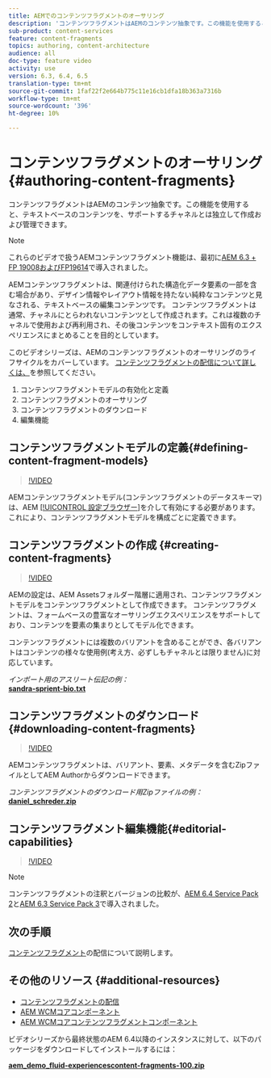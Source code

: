 ```yaml
---
title: AEMでのコンテンツフラグメントのオーサリング
description: 'コンテンツフラグメントはAEMのコンテンツ抽象です。この機能を使用すると、テキストベースのコンテンツを、サポートするチャネルとは独立して作成および管理できます。 '
sub-product: content-services
feature: content-fragments
topics: authoring, content-architecture
audience: all
doc-type: feature video
activity: use
version: 6.3, 6.4, 6.5
translation-type: tm+mt
source-git-commit: 1faf22f2e664b775c11e16cb1dfa18b363a7316b
workflow-type: tm+mt
source-wordcount: '396'
ht-degree: 10%

---
```



# コンテンツフラグメントのオーサリング{#authoring-content-fragments}

コンテンツフラグメントはAEMのコンテンツ抽象です。この機能を使用すると、テキストベースのコンテンツを、サポートするチャネルとは独立して作成および管理できます。

>[!NOTE]
>
>これらのビデオで扱うAEMコンテンツフラグメント機能は、最初に[AEM 6.3 + FP 19008およびFP19614](https://helpx.adobe.com/experience-manager/6-3/release-notes/content-services-fragments-featurepack.html)で導入されました。


AEMコンテンツフラグメントは、関連付けられた構造化データ要素の一部を含む場合があり、デザイン情報やレイアウト情報を持たない純粋なコンテンツと見なされる、テキストベースの編集コンテンツです。 コンテンツフラグメントは通常、チャネルにとらわれないコンテンツとして作成されます。これは複数のチャネルで使用および再利用され、その後コンテンツをコンテキスト固有のエクスペリエンスにまとめることを目的としています。

このビデオシリーズは、AEMのコンテンツフラグメントのオーサリングのライフサイクルをカバーしています。 [コンテンツフラグメントの配信について詳しくは、](content-fragments-delivery-feature-video-use.md)を参照してください。

1. コンテンツフラグメントモデルの有効化と定義
2. コンテンツフラグメントのオーサリング
3. コンテンツフラグメントのダウンロード
4. 編集機能

## コンテンツフラグメントモデルの定義{#defining-content-fragment-models}

>[!VIDEO](https://video.tv.adobe.com/v/22452/?quality=12&learn=on)

AEMコンテンツフラグメントモデル(コンテンツフラグメントのデータスキーマ)は、AEM [[!UICONTROL 設定ブラウザー]](https://docs.adobe.com/content/help/ja-JP/experience-manager-cloud-service/implementing/developing/configurations.html)を介して有効にする必要があります。これにより、コンテンツフラグメントモデルを構成ごとに定義できます。

## コンテンツフラグメントの作成 {#creating-content-fragments}

>[!VIDEO](https://video.tv.adobe.com/v/22451/?quality=12&learn=on)

AEMの設定は、AEM Assetsフォルダー階層に適用され、コンテンツフラグメントモデルをコンテンツフラグメントとして作成できます。 コンテンツフラグメントは、フォームベースの豊富なオーサリングエクスペリエンスをサポートしており、コンテンツを要素の集まりとしてモデル化できます。

コンテンツフラグメントには複数のバリアントを含めることができ、各バリアントはコンテンツの様々な使用例(考え方、必ずしもチャネルとは限りません)に対応しています。

*インポート用のアスリート伝記の例：*\
**[sandra-sprient-bio.txt](assets/sandra-sprient-bio.txt)**

## コンテンツフラグメントのダウンロード{#downloading-content-fragments}

>[!VIDEO](https://video.tv.adobe.com/v/22450/?quality=12&learn=on)

AEMコンテンツフラグメントは、バリアント、要素、メタデータを含むZipファイルとしてAEM Authorからダウンロードできます。

*コンテンツフラグメントのダウンロード用Zipファイルの例：*\
**[daniel_schreder.zip](assets/daniel_schreder.zip)**

## コンテンツフラグメント編集機能{#editorial-capabilities}

>[!VIDEO](https://video.tv.adobe.com/v/25891/?quality=12&learn=on)

>[!NOTE]
>
> コンテンツフラグメントの注釈とバージョンの比較が、[AEM 6.4 Service Pack 2](https://helpx.adobe.com/jp/experience-manager/aem-releases-updates.html)と[AEM 6.3 Service Pack 3](https://helpx.adobe.com/jp/experience-manager/6-3/release-notes/sp3-release-notes.html)で導入されました。

## 次の手順

[コンテンツフラグメント](content-fragments-delivery-feature-video-use.md)の配信について説明します。

## その他のリソース {#additional-resources}

* [コンテンツフラグメントの配信](content-fragments-delivery-feature-video-use.md)
* [AEM WCMコアコンポーネント](https://docs.adobe.com/content/help/ja-JP/experience-manager-core-components/using/introduction.html)
* [AEM WCMコアコンテンツフラグメントコンポーネント](https://docs.adobe.com/content/help/ja-JP/experience-manager-core-components/using/components/content-fragment-component.html)

ビデオシリーズから最終状態のAEM 6.4以降のインスタンスに対して、以下のパッケージをダウンロードしてインストールするには：

**[aem_demo_fluid-experiencescontent-fragments-100.zip](assets/aem_demo_fluid-experiencescontent-fragments-100.zip)**
